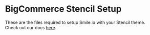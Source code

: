 # BigCommerce Stencil Setup

These are the files required to setup Smile.io with your Stencil theme. Check out our docs [here](https://docs.smile.io/docs/install-smile/bigcommerce/explainer-page-using-stencil).
